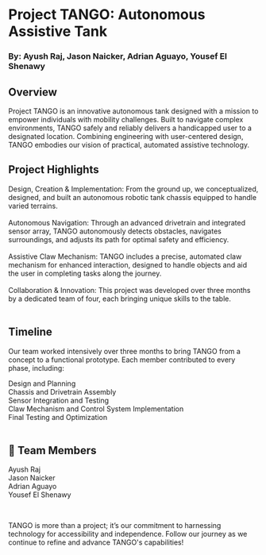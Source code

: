 # Project TANGO: Autonomous Assistive Tank <br/>
### By: Ayush Raj, Jason Naicker, Adrian Aguayo, Yousef El Shenawy
 

## Overview <br/>
Project TANGO is an innovative autonomous tank designed with a mission to empower individuals with mobility challenges. Built to navigate complex environments, TANGO safely and reliably delivers a handicapped user to a designated location. Combining engineering with user-centered design, TANGO embodies our vision of practical, automated assistive technology.<br/>

## Project Highlights<br/>
Design, Creation & Implementation: From the ground up, we conceptualized, designed, and built an autonomous robotic tank chassis equipped to handle varied terrains.<br/><br/>
Autonomous Navigation: Through an advanced drivetrain and integrated sensor array, TANGO autonomously detects obstacles, navigates surroundings, and adjusts its path for optimal safety and efficiency.<br/><br/>
Assistive Claw Mechanism: TANGO includes a precise, automated claw mechanism for enhanced interaction, designed to handle objects and aid the user in completing tasks along the journey.<br/><br/>
Collaboration & Innovation: This project was developed over three months by a dedicated team of four, each bringing unique skills to the table.<br/><br/>

## Timeline<br/>
Our team worked intensively over three months to bring TANGO from a concept to a functional prototype. Each member contributed to every phase, including:<br/>

Design and Planning<br/>
Chassis and Drivetrain Assembly<br/>
Sensor Integration and Testing<br/>
Claw Mechanism and Control System Implementation<br/>
Final Testing and Optimization<br/>
<br/>

## 🌟 Team Members<br/>
Ayush Raj<br/>
Jason Naicker<br/>
Adrian Aguayo<br/>
Yousef El Shenawy<br/>

<br/>

TANGO is more than a project; it’s our commitment to harnessing technology for accessibility and independence. Follow our journey as we continue to refine and advance TANGO's capabilities!

